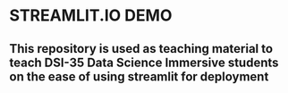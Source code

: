 # STREAMLIT.IO DEMO

## This repository is used as teaching material to teach DSI-35 Data Science Immersive students on the ease of using streamlit for deployment
